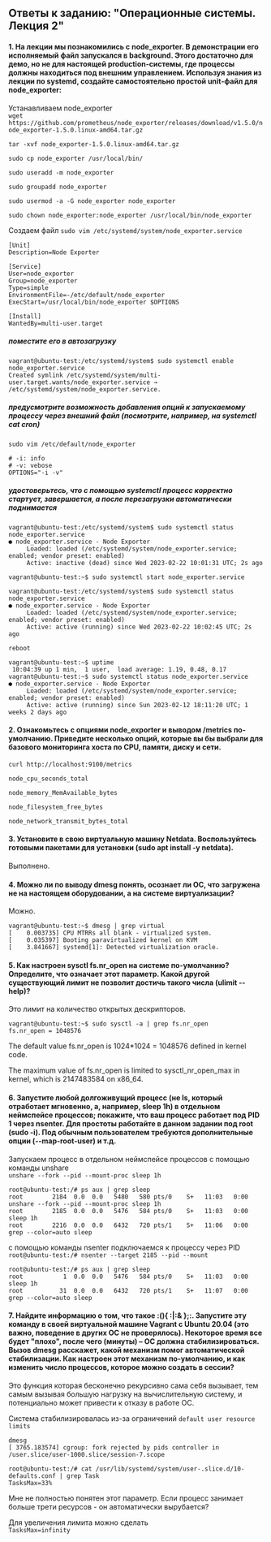 ## Ответы к заданию: "Операционные системы. Лекция 2"

#### 1. На лекции мы познакомились с node_exporter. В демонстрации его исполняемый файл запускался в background. Этого достаточно для демо, но не для настоящей production-системы, где процессы должны находиться под внешним управлением. Используя знания из лекции по systemd, создайте самостоятельно простой unit-файл для node_exporter:

Устанавливаем node_exporter <br>
`wget https://github.com/prometheus/node_exporter/releases/download/v1.5.0/node_exporter-1.5.0.linux-amd64.tar.gz`

`tar -xvf node_exporter-1.5.0.linux-amd64.tar.gz`

`sudo cp node_exporter /usr/local/bin/`

`sudo useradd -m node_exporter`

`sudo groupadd node_exporter`

`sudo usermod -a -G node_exporter node_exporter`

`sudo chown node_exporter:node_exporter /usr/local/bin/node_exporter`

Создаем файл
`sudo vim /etc/systemd/system/node_exporter.service`

```
[Unit]
Description=Node Exporter

[Service]
User=node_exporter
Group=node_exporter
Type=simple
EnvironmentFile=-/etc/default/node_exporter
ExecStart=/usr/local/bin/node_exporter $OPTIONS

[Install]
WantedBy=multi-user.target
```

##### поместите его в автозагрузку

```
vagrant@ubuntu-test:/etc/systemd/system$ sudo systemctl enable node_exporter.service
Created symlink /etc/systemd/system/multi-user.target.wants/node_exporter.service → /etc/systemd/system/node_exporter.service.
```

##### предусмотрите возможность добавления опций к запускаемому процессу через внешний файл (посмотрите, например, на systemctl cat cron)


`sudo vim /etc/default/node_exporter`

```
# -i: info
# -v: vebose
OPTIONS="-i -v"
```

##### удостоверьтесь, что с помощью systemctl процесс корректно стартует, завершается, а после перезагрузки автоматически поднимается

```
vagrant@ubuntu-test:/etc/systemd/system$ sudo systemctl status node_exporter.service
● node_exporter.service - Node Exporter
     Loaded: loaded (/etc/systemd/system/node_exporter.service; enabled; vendor preset: enabled)
     Active: inactive (dead) since Wed 2023-02-22 10:01:31 UTC; 2s ago
```

`vagrant@ubuntu-test:~$ sudo systemctl start node_exporter.service`

```
vagrant@ubuntu-test:/etc/systemd/system$ sudo systemctl status node_exporter.service
● node_exporter.service - Node Exporter
     Loaded: loaded (/etc/systemd/system/node_exporter.service; enabled; vendor preset: enabled)
     Active: active (running) since Wed 2023-02-22 10:02:45 UTC; 2s ago
```

`reboot`

```
vagrant@ubuntu-test:~$ uptime
 10:04:39 up 1 min,  1 user,  load average: 1.19, 0.48, 0.17
vagrant@ubuntu-test:~$ sudo systemctl status node_exporter.service
● node_exporter.service - Node Exporter
     Loaded: loaded (/etc/systemd/system/node_exporter.service; enabled; vendor preset: enabled)
     Active: active (running) since Sun 2023-02-12 18:11:20 UTC; 1 weeks 2 days ago
```

#### 2. Ознакомьтесь с опциями node_exporter и выводом /metrics по-умолчанию. Приведите несколько опций, которые вы бы выбрали для базового мониторинга хоста по CPU, памяти, диску и сети.

`curl http://localhost:9100/metrics`

`node_cpu_seconds_total`

`node_memory_MemAvailable_bytes`

`node_filesystem_free_bytes`

`node_network_transmit_bytes_total`


#### 3. Установите в свою виртуальную машину Netdata. Воспользуйтесь готовыми пакетами для установки (sudo apt install -y netdata).

Выполнено.

#### 4. Можно ли по выводу dmesg понять, осознает ли ОС, что загружена не на настоящем оборудовании, а на системе виртуализации?

Можно.

```
vagrant@ubuntu-test:~$ dmesg | grep virtual
[    0.003735] CPU MTRRs all blank - virtualized system.
[    0.035397] Booting paravirtualized kernel on KVM
[    3.841667] systemd[1]: Detected virtualization oracle.
```

#### 5. Как настроен sysctl fs.nr_open на системе по-умолчанию? Определите, что означает этот параметр. Какой другой существующий лимит не позволит достичь такого числа (ulimit --help)?

Это лимит на количество открытых дескрипторов.

```
vagrant@ubuntu-test:~$ sudo sysctl -a | grep fs.nr_open
fs.nr_open = 1048576
```

The default value fs.nr_open is 1024*1024 = 1048576 defined in kernel code. <br>

The maximum value of fs.nr_open is limited to sysctl_nr_open_max in kernel, which is 2147483584 on x86_64.

#### 6. Запустите любой долгоживущий процесс (не ls, который отработает мгновенно, а, например, sleep 1h) в отдельном неймспейсе процессов; покажите, что ваш процесс работает под PID 1 через nsenter. Для простоты работайте в данном задании под root (sudo -i). Под обычным пользователем требуются дополнительные опции (--map-root-user) и т.д.

Запускаем процесс в отдельном неймспейсе процессов с помощью команды unshare <br>
`unshare --fork --pid --mount-proc sleep 1h`

```
root@ubuntu-test:/# ps aux | grep sleep
root        2184  0.0  0.0   5480   580 pts/0    S+   11:03   0:00 unshare --fork --pid --mount-proc sleep 1h
root        2185  0.0  0.0   5476   584 pts/0    S+   11:03   0:00 sleep 1h
root        2216  0.0  0.0   6432   720 pts/1    S+   11:06   0:00 grep --color=auto sleep
```

с помощью команды nsenter подключаемся к процессу через PID <br>
`root@ubuntu-test:/# nsenter --target 2185 --pid --mount`

```
root@ubuntu-test:/# ps aux | grep sleep
root           1  0.0  0.0   5476   584 pts/0    S+   11:03   0:00 sleep 1h
root          31  0.0  0.0   6432   720 pts/1    S+   11:07   0:00 grep --color=auto sleep
```


#### 7. Найдите информацию о том, что такое :(){ :|:& };:. Запустите эту команду в своей виртуальной машине Vagrant с Ubuntu 20.04 (это важно, поведение в других ОС не проверялось). Некоторое время все будет "плохо", после чего (минуты) – ОС должна стабилизироваться. Вызов dmesg расскажет, какой механизм помог автоматической стабилизации. Как настроен этот механизм по-умолчанию, и как изменить число процессов, которое можно создать в сессии?

Это функция которая бесконечно рекурсивно сама себя вызывает, тем самым вызывая большую нагрузку на вычислительную систему, и потенциально может привести к отказу в работе ОС.

Система стабилизировалась из-за ограничений `default user resource limits`

`dmesg` <br>
`[ 3765.183574] cgroup: fork rejected by pids controller in /user.slice/user-1000.slice/session-7.scope`

```
root@ubuntu-test:/# cat /usr/lib/systemd/system/user-.slice.d/10-defaults.conf | grep Task
TasksMax=33%
```

Мне не полностью понятен этот параметр. Если процесс занимает больше трети ресурсов - он автоматически вырубается? <br>

Для увеличения лимита можно сделать <br>
`TasksMax=infinity` 
